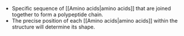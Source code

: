 - Specific sequence of [[Amino acids|amino acids]] that are joined together to form a polypeptide chain.
- The precise position of each [[Amino acids|amino acids]] within the structure will determine its shape.
